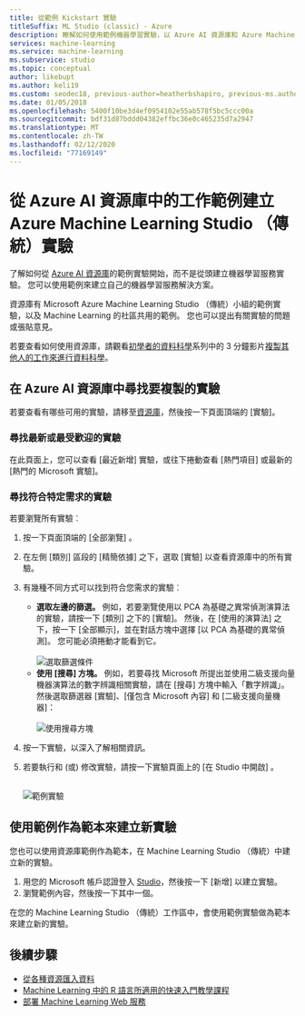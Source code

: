 ```yaml
---
title: 從範例 Kickstart 實驗
titleSuffix: ML Studio (classic) - Azure
description: 瞭解如何使用範例機器學習實驗，以 Azure AI 資源庫和 Azure Machine Learning Studio （傳統）來建立新的實驗。
services: machine-learning
ms.service: machine-learning
ms.subservice: studio
ms.topic: conceptual
author: likebupt
ms.author: keli19
ms.custom: seodec18, previous-author=heatherbshapiro, previous-ms.author=hshapiro
ms.date: 01/05/2018
ms.openlocfilehash: 5400f10be3d4ef0954102e55ab578f5bc5ccc00a
ms.sourcegitcommit: bdf31d87bddd04382effbc36e0c465235d7a2947
ms.translationtype: MT
ms.contentlocale: zh-TW
ms.lasthandoff: 02/12/2020
ms.locfileid: "77169149"
---
```

# <a name="create-azure-machine-learning-studio-classic-experiments-from-working-examples-in-azure-ai-gallery"></a>從 Azure AI 資源庫中的工作範例建立 Azure Machine Learning Studio （傳統）實驗

了解如何從 [Azure AI 資源庫](https://gallery.azure.ai/)的範例實驗開始，而不是從頭建立機器學習服務實驗。 您可以使用範例來建立自己的機器學習服務解決方案。

資源庫有 Microsoft Azure Machine Learning Studio （傳統）小組的範例實驗，以及 Machine Learning 的社區共用的範例。 您也可以提出有關實驗的問題或張貼意見。

若要查看如何使用資源庫，請觀看[初學者的資料科學](data-science-for-beginners-copy-other-peoples-work-to-do-data-science.md)系列中的 3 分鐘影片[複製其他人的工作來進行資料科學](data-science-for-beginners-the-5-questions-data-science-answers.md)。



## <a name="find-an-experiment-to-copy-in-azure-ai-gallery"></a>在 Azure AI 資源庫中尋找要複製的實驗
若要查看有哪些可用的實驗，請移至[資源庫](https://gallery.azure.ai/)，然後按一下頁面頂端的 [實驗]。

### <a name="find-the-newest-or-most-popular-experiments"></a>尋找最新或最受歡迎的實驗
在此頁面上，您可以查看 [最近新增] 實驗，或往下捲動查看 [熱門項目] 或最新的 [熱門的 Microsoft 實驗]。

### <a name="look-for-an-experiment-that-meets-specific-requirements"></a>尋找符合特定需求的實驗
若要瀏覽所有實驗︰

1. 按一下頁面頂端的 [全部瀏覽] 。
2. 在左側 [類別] 區段的 [精簡依據] 之下，選取 [實驗] 以查看資源庫中的所有實驗。
3. 有幾種不同方式可以找到符合您需求的實驗︰
   * **選取左邊的篩選。** 例如，若要瀏覽使用以 PCA 為基礎之異常偵測演算法的實驗，請按一下 [類別] 之下的 [實驗]。 然後，在 [使用的演算法] 之下，按一下 [全部顯示]，並在對話方塊中選擇 [以 PCA 為基礎的異常偵測]。 您可能必須捲動才能看到它。<br></br>
     ![選取篩選條件](./media/sample-experiments/choose-an-algorithm.png)
   * **使用 [搜尋] 方塊。** 例如，若要尋找 Microsoft 所提出並使用二級支援向量機器演算法的數字辨識相關實驗，請在 [搜尋] 方塊中輸入「數字辨識」。 然後選取篩選器 [實驗]、[僅包含 Microsoft 內容] 和 [二級支援向量機器]：<br></br>
     ![使用搜尋方塊](./media/sample-experiments/search-for-experiments.png)
4. 按一下實驗，以深入了解相關資訊。
5. 若要執行和 (或) 修改實驗，請按一下實驗頁面上的 [在 Studio 中開啟] 。 <br></br>

    ![範例實驗](./media/sample-experiments/example-experiment.png)

## <a name="create-a-new-experiment-using-an-example-as-a-template"></a>使用範例作為範本來建立新實驗
您也可以使用資源庫範例作為範本，在 Machine Learning Studio （傳統）中建立新的實驗。

1. 用您的 Microsoft 帳戶認證登入 [Studio](https://studio.azureml.net)，然後按一下 [新增] 以建立實驗。
2. 瀏覽範例內容，然後按一下其中一個。

在您的 Machine Learning Studio （傳統）工作區中，會使用範例實驗做為範本來建立新的實驗。

## <a name="next-steps"></a>後續步驟
* [從各種資源匯入資料](import-data.md)
* [Machine Learning 中的 R 語言所適用的快速入門教學課程](r-quickstart.md)
* [部署 Machine Learning Web 服務](deploy-a-machine-learning-web-service.md)
